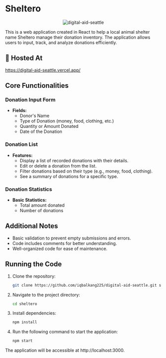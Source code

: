 # Sheltero

<p align="center">
  <img src="https://socialify.git.ci/iqbalkang225/digital-aid-seattle/image?language=1&name=1&owner=1&theme=Light" alt="digital-aid-seattle"  />
</p>

This is a web application created in React to help a local animal shelter name Sheltero manage their donation inventory. The application allows users to input, track, and analyze donations efficiently.

<h2>🚀 Hosted At</h2>

https://digital-aid-seattle.vercel.app/

## Core Functionalities

### Donation Input Form

- **Fields:**
  - Donor's Name
  - Type of Donation (money, food, clothing, etc.)
  - Quantity or Amount Donated
  - Date of the Donation

### Donation List

- **Features:**
  - Display a list of recorded donations with their details.
  - Edit or delete a donation from the list.
  - Filter donations based on their type (e.g., money, food, clothing).
  - See a summary of donations for a specific type.

### Donation Statistics

- **Basic Statistics:**
  - Total amount donated
  - Number of donations

## Additional Notes

- Basic validation to prevent empty submissions and errors.
- Code includes comments for better understanding.
- Well-organized code for ease of maintenance.

## Running the Code

1. Clone the repository:

   ```bash
   git clone https://github.com/iqbalkang225/digital-aid-seattle.git sheltero

2. Navigate to the project directory:

    ```bash
    cd sheltero

3. Install dependencies:

   ```bash
   npm install

4. Run the following command to start the application:

    ```bash
    npm start

The application will be accessible at http://localhost:3000.
